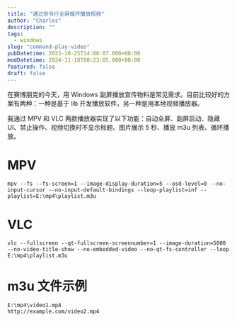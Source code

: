 ```yaml
---
title: "通过命令行全屏循环播放视频"
author: "Charles"
description: ""
tags:
  - windows
slug: "command-play-video"
pubDatetime: 2023-10-25T14:06:07.000+08:00
modDatetime: 2024-11-18T00:23:05.000+08:00
featured: false
draft: false
---
```


在赛博朋克的今天，用 Windows 副屏播放宣传物料是常见需求。目前比较好的方案有两种：一种是基于 lib 开发播放软件，另一种是用本地视频播放器。

我通过 MPV 和 VLC 两款播放器实现了以下功能：自动全屏、副屏启动、隐藏 UI、禁止操作、视频切换时不显示标题、图片展示 5 秒、播放 m3u 列表、循环播放。

# MPV
```
mpv --fs --fs-screen=1 --image-display-duration=5 --osd-level=0 --no-input-cursor --no-input-default-bindings --loop-playlist=inf --playlist=E:\mp4\playlist.m3u
```

# VLC
```
vlc --fullscreen --qt-fullscreen-screennumber=1 --image-duration=5000 --no-video-title-show --no-embedded-video --no-qt-fs-controller --loop E:\mp4\playlist.m3u
```

# m3u 文件示例
```
E:\mp4\video1.mp4
http://example.com/video2.mp4
```
